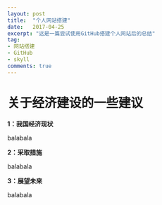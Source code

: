 ```yaml
---
layout: post
title:  "个人网站搭建"
date:   2017-04-25
excerpt: "这是一篇尝试使用GitHub搭建个人网站后的总结"
tag:
- 网站搭建
- GitHub
- skyll
comments: true
---
```


# 关于经济建设的一些建议 #
**1：我国经济现状**

balabala

**2：采取措施**

balabala

**3：展望未来**

balabala